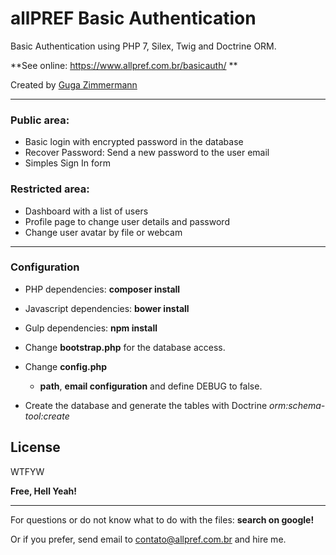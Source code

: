 # allPREF Basic Authentication

Basic Authentication using PHP 7, Silex, Twig and Doctrine ORM.

**See online: https://www.allpref.com.br/basicauth/ **

Created by [Guga Zimmermann](https://github.com/allprefsistemas/)

---

### Public area:
  - Basic login with encrypted password in the database
  - Recover Password: Send a new password to the user email
  - Simples Sign In form

### Restricted area:
  - Dashboard with a list of users
  - Profile page to change user details and password
  - Change user avatar by file or webcam

---

### Configuration
* PHP dependencies: **composer install**
* Javascript dependencies: **bower install**
* Gulp dependencies: **npm install**

* Change **bootstrap.php** for the database access.
* Change **config.php**
    - **path**, **email configuration** and define DEBUG to false.
* Create the database and generate the tables with Doctrine _orm:schema-tool:create_

License
----
WTFYW

**Free, Hell Yeah!**

----
For questions or do not know what to do with the files: **search on google!**

Or if you prefer, send email to contato@allpref.com.br and hire me.
